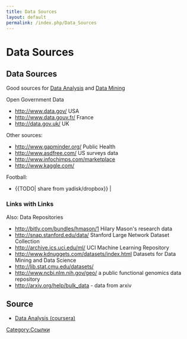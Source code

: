 ```yaml
---
title: Data Sources
layout: default
permalink: /index.php/Data_Sources
---
```


# Data Sources

## Data Sources
Good sources for [Data Analysis](Data_Analysis) and [Data Mining](Data_Mining)

Open Government Data
- http://www.data.gov/ USA
- http://www.data.gouv.fr/ France
- http://data.gov.uk/ UK

Other sources:
- http://www.gapminder.org/ Public Health
- http://www.asdfree.com/ US surveys data
- http://www.infochimps.com/marketplace
- http://www.kaggle.com/


Football:
- {{TODO| share from yadisk/dropbox}} |

### Links with Links
Also: Data Repositories
- http://bitly.com/bundles/hmason/1 Hilary Mason's research data
- http://snap.stanford.edu/data/ Stanford Large Network Dataset Collection
- http://archive.ics.uci.edu/ml/ UCI Machine Learning Repository
- http://www.kdnuggets.com/datasets/index.html Datasets for Data Mining and Data Science
- http://lib.stat.cmu.edu/datasets/
- http://www.ncbi.nlm.nih.gov/geo/ a public functional genomics data repository
- http://arxiv.org/help/bulk_data - data from arxiv 


## Source
- [Data Analysis (coursera)](Data_Analysis_(coursera))

[Category:Ссылки](Category_Ссылки)